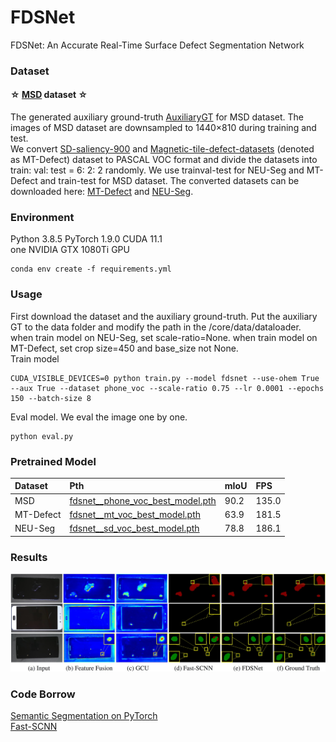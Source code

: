 # FDSNet
FDSNet: An Accurate Real-Time Surface Defect Segmentation Network

### Dataset
#### ☆ [MSD](https://github.com/jianzhang96/MSD) dataset ☆ <br/>
The generated auxiliary ground-truth [AuxiliaryGT](https://1drv.ms/u/s!AhqlXalcO8TlgQNVPQYyJPoBQG1k?e=gqXnRr) for MSD dataset.
The images of MSD dataset are downsampled to 1440×810 during training and test. <br>
We convert [SD-saliency-900](https://github.com/SongGuorong/MCITF/tree/master/SD-saliency-900) and [Magnetic-tile-defect-datasets](https://github.com/abin24/Magnetic-tile-defect-datasets.) (denoted as MT-Defect) dataset to PASCAL VOC format and divide the datasets
into train: val: test = 6: 2: 2 randomly. We use trainval-test for NEU-Seg and MT-Defect and train-test for MSD dataset. The converted datasets can be downloaded here: [MT-Defect](https://1drv.ms/u/s!AhqlXalcO8TlgQLtuDrRig6JfIju?e=wE8sjx) and [NEU-Seg](https://1drv.ms/u/s!AhqlXalcO8TlgQGHVQR0soRxX76b?e=Nx0FpY).

### Environment
Python 3.8.5 PyTorch 1.9.0 CUDA 11.1 <br/>
one NVIDIA GTX 1080Ti GPU
```
conda env create -f requirements.yml
```

### Usage
First download the dataset and the auxiliary ground-truth. Put the auxiliary GT to the data folder and modify the path in the /core/data/dataloader.<br/>
when train model on NEU-Seg, set scale-ratio=None. when train model on MT-Defect, set crop size=450 and base_size not None. <br/>
Train model
```
CUDA_VISIBLE_DEVICES=0 python train.py --model fdsnet --use-ohem True --aux True --dataset phone_voc --scale-ratio 0.75 --lr 0.0001 --epochs 150 --batch-size 8
```
Eval model. We eval the image one by one.
```
python eval.py
```
### Pretrained Model
| Dataset | Pth | mIoU | FPS |
| :------| :------ | :------ |  :------ |
| MSD | [fdsnet__phone_voc_best_model.pth](https://1drv.ms/u/s!AhqlXalcO8TlfvMadgOHhCtN7Po?e=yhg6aD) | 90.2 | 135.0 |
| MT-Defect | [fdsnet__mt_voc_best_model.pth](https://1drv.ms/u/s!AhqlXalcO8TlgQDawGlGxSULqrBQ?e=bXq6TS) | 63.9 | 181.5 |
| NEU-Seg | [fdsnet__sd_voc_best_model.pth](https://1drv.ms/u/s!AhqlXalcO8Tlf7DoUKO59J82GAM?e=GLIt9X) | 78.8 | 186.1 |

### Results
![results](./docs/results.jpg)

### Code Borrow
[Semantic Segmentation on PyTorch](https://github.com/Tramac/awesome-semantic-segmentation-pytorch) <br>
[Fast-SCNN](https://github.com/Tramac/Fast-SCNN-pytorch)
